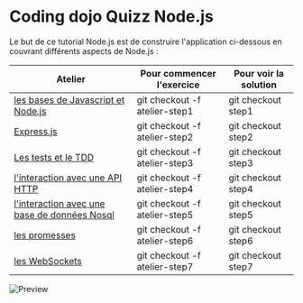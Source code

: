 # Coding dojo Quizz Node.js

Le but de ce tutorial Node.js est de construire l'application ci-dessous en couvrant différents aspects de Node.js :

Atelier | Pour commencer l'exercice | Pour voir la solution
----------------------|---------------------------|----------------------
[les bases de Javascript et Node.js](https://github.com/jsebfranck/quizz-nodejs-dojo/tree/atelier-step1)|git checkout -f atelier-step1|git checkout step1
[Express.js](https://github.com/jsebfranck/quizz-nodejs-dojo/tree/atelier-step2)|git checkout -f atelier-step2|git checkout step2
[Les tests et le TDD](https://github.com/jsebfranck/quizz-nodejs-dojo/tree/atelier-step3)|git checkout -f atelier-step3|git checkout step3
[l'interaction avec une API HTTP](https://github.com/jsebfranck/quizz-nodejs-dojo/tree/atelier-step4)|git checkout -f atelier-step4|git checkout step4
[l'interaction avec une base de données Nosql](https://github.com/jsebfranck/quizz-nodejs-dojo/tree/atelier-step5)|git checkout -f atelier-step5|git checkout step5
[les promesses](https://github.com/jsebfranck/quizz-nodejs-dojo/tree/atelier-step6)|git checkout -f atelier-step6|git checkout step6
[les WebSockets](https://github.com/jsebfranck/quizz-nodejs-dojo/tree/atelier-step7)|git checkout -f atelier-step7|git checkout step7

![Preview](https://github.com/jsebfranck/quizz-nodejs-dojo/raw/master/docs/preview.png)

